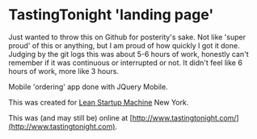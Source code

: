 TastingTonight 'landing page'
===========

Just wanted to throw this on Github for posterity's sake. Not like 'super proud'
of this or anything, but I am proud of how quickly I got it done. Judging by the
git logs this was about 5-6 hours of work, honestly can't remember if it was
continuous or interrupted or not. It didn't feel like 6 hours of work, more like 3 hours.

Mobile 'ordering' app done with JQuery Mobile.

This was created for [Lean Startup Machine](http://leanstartupmachine.com/) New York.

This was (and may still be) online at [http://www.tastingtonight.com/](http://www.tastingtonight.com).

